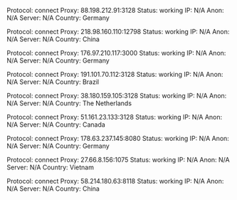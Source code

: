 Protocol: connect
Proxy: 88.198.212.91:3128
Status: working
IP: N/A
Anon: N/A
Server: N/A
Country: Germany

Protocol: connect
Proxy: 218.98.160.110:12798
Status: working
IP: N/A
Anon: N/A
Server: N/A
Country: China

Protocol: connect
Proxy: 176.97.210.117:3000
Status: working
IP: N/A
Anon: N/A
Server: N/A
Country: Germany

Protocol: connect
Proxy: 191.101.70.112:3128
Status: working
IP: N/A
Anon: N/A
Server: N/A
Country: Brazil

Protocol: connect
Proxy: 38.180.159.105:3128
Status: working
IP: N/A
Anon: N/A
Server: N/A
Country: The Netherlands

Protocol: connect
Proxy: 51.161.23.133:3128
Status: working
IP: N/A
Anon: N/A
Server: N/A
Country: Canada

Protocol: connect
Proxy: 178.63.237.145:8080
Status: working
IP: N/A
Anon: N/A
Server: N/A
Country: Germany

Protocol: connect
Proxy: 27.66.8.156:1075
Status: working
IP: N/A
Anon: N/A
Server: N/A
Country: Vietnam

Protocol: connect
Proxy: 58.214.180.63:8118
Status: working
IP: N/A
Anon: N/A
Server: N/A
Country: China

